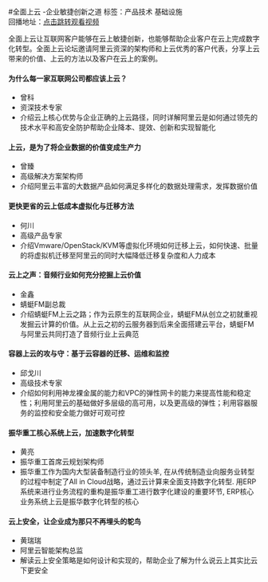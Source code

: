 #全面上云 -企业敏捷创新之道标签：<kbd>产品技术</kbd> <kbd>基础设施</kbd><br>回播地址：[点击跳转观看视频](https://alhlsvodhls08.e.vhall.com/mp4record/全面上云企业敏捷创新之道.mp4)全面上云让互联网客户能够在云上敏捷创新，也能够帮助企业客户在云上完成数字化转型。全面上云论坛邀请阿里云资深的架构师和上云优秀的客户代表，分享上云带来的价值、上云的方法以及客户在云上的案例。#### 为什么每一家互联网公司都应该上云？* 曾科* 资深技术专家* 介绍云上核心优势与企业正确的上云路径，同时详解阿里云是如何通过领先的技术水平和高安全防护帮助企业降本、提效、创新和实现智能化#### 上云，是为了将企业数据的价值变成生产力* 曾臻* 高级解决方案架构师* 介绍阿里云丰富的大数据产品如何满足多样化的数据处理需求，发挥数据价值#### 更快更省的云上低成本虚拟化与迁移方法* 何川* 高级产品专家* 介绍Vmware/OpenStack/KVM等虚拟化环境如何迁移上云，如何快速、批量的将虚拟机迁移至阿里云的同时大幅降低迁移复杂度和人力成本#### 云上之声：音频行业如何充分挖掘上云价值* 金鑫​* 蜻蜓FM副总裁* 介绍蜻蜓FM上云之路；作为云原生的互联网企业，蜻蜓FM从创立之初就重视发掘云计算的价值。从上云之初的云服务器到后来全面搭建云平台，蜻蜓FM与阿里云共同打造了音频行业上云典范#### 容器上云的攻与守：基于云容器的迁移、运维和监控* 邱戈川* 高级技术专家* 介绍如何利用神龙裸金属的能力和VPC的弹性网卡的能力来提高性能和稳定性；利用阿里云的基础做好多层级的高可用，以及更高级的弹性；利用容器服务的监控和安全能力做好可观可控#### 振华重工核心系统上云，加速数字化转型* 黄亮* 振华重工首席云规划架构师* 振华重工作为国内大型装备制造行业的领头羊, 在从传统制造业向服务业转型的过程中制定了All in Cloud战略，通过云计算来全面支持数字化转型. 用ERP系统来进行业务流程的重构是振华重工进行数字化建设的重要环节, ERP核心业务系统上云是振华数字化转型的核心#### 云上安全，让企业成为那只不再埋头的鸵鸟* 黄瑞瑞* 阿里云智能架构总监* 解读云上安全策略是如何设计和实现的，帮助企业了解为什么说云上其实比云下更安全